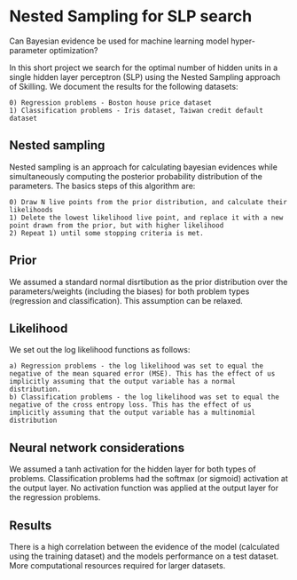 # Nested Sampling for SLP search
Can Bayesian evidence be used for machine learning model hyper-parameter optimization?

In this short project we search for the optimal number of hidden units in a single hidden layer perceptron (SLP) using the 
Nested Sampling approach of Skilling. We document the results for the following datasets:

	0) Regression problems - Boston house price dataset 
	1) Classification problems - Iris dataset, Taiwan credit default dataset 
	
## Nested sampling

Nested sampling is an approach for calculating bayesian evidences while simultaneously computing the posterior probability distribution of the parameters. The basics steps of this algorithm are:

	0) Draw N live points from the prior distribution, and calculate their likelihoods
	1) Delete the lowest likelihood live point, and replace it with a new point drawn from the prior, but with higher likelihood
	2) Repeat 1) until some stopping criteria is met. 

## Prior

We assumed a standard normal disrtibution as the prior distribution over the parameters/weights (including the biases) for both problem types (regression and classification). This assumption can be relaxed.

## Likelihood

We set out the log likelihood functions as follows:

	a) Regression problems - the log likelihood was set to equal the negative of the mean squared error (MSE). This has the effect of us implicitly assuming that the output variable has a normal distribution.
	b) Classification problems - the log likelihood was set to equal the negative of the cross entropy loss. This has the effect of us implicitly assuming that the output variable has a multinomial distribution
	
## Neural network considerations
We assumed a tanh activation for the hidden layer for both types of problems. Classification problems had the softmax (or sigmoid) activation at the output layer. No activation function was applied at the output layer for the regression problems.

## Results
There is a high correlation between the evidence of the model (calculated using the training dataset) and the models performance on a test dataset. More computational resources required for larger datasets.
